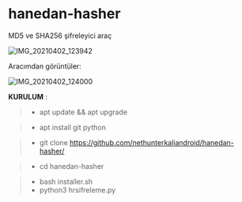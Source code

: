 # hanedan-hasher
MD5 ve SHA256 şifreleyici araç


![IMG_20210402_123942](https://user-images.githubusercontent.com/72562835/113408868-d2830700-93b8-11eb-9b26-254fac45e5f9.jpg)

Aracımdan görüntüler:

![IMG_20210402_124000](https://user-images.githubusercontent.com/72562835/113408837-c5feae80-93b8-11eb-812c-e2485988f626.jpg)




**KURULUM** : 
> - apt update && apt upgrade

> - apt install git python 

> - git clone https://github.com/nethunterkaliandroid/hanedan-hasher/ 

> - cd hanedan-hasher 

> - bash installer.sh
> - python3 hrsifreleme.py

